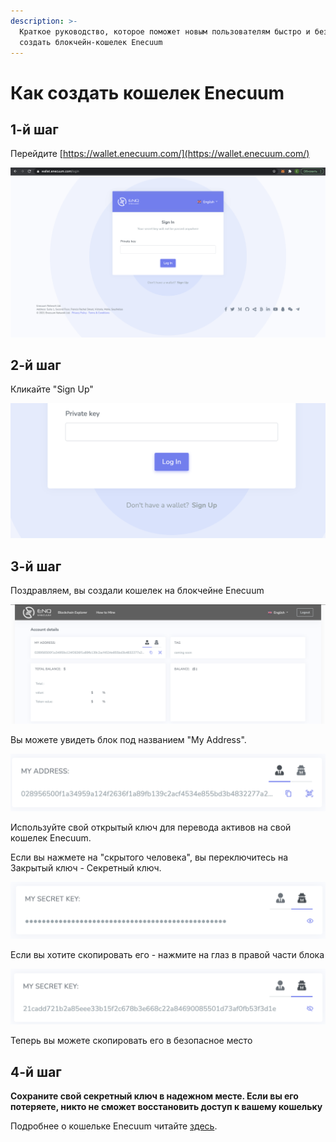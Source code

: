```yaml
---
description: >-
  Краткое руководство, которое поможет новым пользователям быстро и безопасно
  создать блокчейн-кошелек Enecuum
---
```


# Как создать кошелек Enecuum

## 1-й шаг

Перейдите [https://wallet.enecuum.com/](https://wallet.enecuum.com/)

![wallet.enecuum.com](../.gitbook/assets/image%20%285%29.png)

## 2-й шаг

Кликайте "Sign Up"

![Click &quot;Sign Up&quot;](../.gitbook/assets/image%20%287%29.png)

## 3-й шаг

Поздравляем, вы создали кошелек на блокчейне Enecuum

![Enecuum wallet](../.gitbook/assets/image%20%281%29.png)

Вы можете увидеть блок под названием "My Address".

![Public key \(wallet address\)](../.gitbook/assets/image%20%283%29.png)

Используйте свой открытый ключ для перевода активов на свой кошелек Enecuum.

Если вы нажмете на "скрытого человека", вы переключитесь на Закрытый ключ - Секретный ключ.

![Hidden secret key](../.gitbook/assets/image%20%282%29.png)

Если вы хотите скопировать его - нажмите на глаз в правой части блока

![Secret key is shown](../.gitbook/assets/image%20%284%29.png)

Теперь вы можете скопировать его в безопасное место

## 4-й шаг

**Сохраните свой секретный ключ в надежном месте. Если вы его потеряете, никто не сможет восстановить доступ к вашему кошельку**

Подробнее о кошельке Enecuum читайте [здесь](%20https://guides.enecuum.com/).

